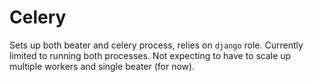 Celery
======

Sets up both beater and celery process, relies on `django` role.
Currently limited to running both processes.
Not expecting to have to scale up multiple workers and single beater (for now).
